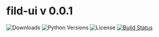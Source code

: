 # fild-ui v 0.0.1

![Downloads](https://img.shields.io/pypi/dm/fild-ui.svg?style=flat)
![Python Versions](https://img.shields.io/pypi/pyversions/fild-ui.svg?style=flat)
![License](https://img.shields.io/pypi/l/fild-ui.svg?version=latest)
[![Build Status](https://github.com/elenakulgavaya/fild-ui/workflows/Tests/badge.svg)](https://github.com/elenakulgavaya/fild-ui/actions)
